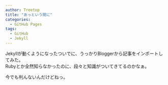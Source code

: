 ```yaml
---
author: Treetop
title: "あっという間に"
categories:
  - GitHub Pages
tags:
  - GitHub
  - Jekyll
---
```

Jekyllが動くようになったついでに、うっかりBloggerから記事をインポートしてみた。  
Rubyとか全然知らなかったのに、段々と知識がついてきてるのかなぁ。  

今でも判んないんだけどねっ。
